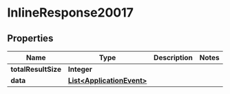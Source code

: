 

# InlineResponse20017

## Properties

Name | Type | Description | Notes
------------ | ------------- | ------------- | -------------
**totalResultSize** | **Integer** |  | 
**data** | [**List&lt;ApplicationEvent&gt;**](ApplicationEvent.md) |  | 



